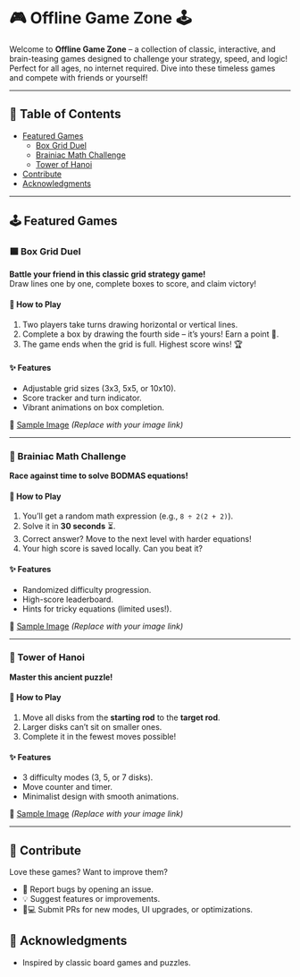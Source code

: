# 🎮 Offline Game Zone 🕹️

Welcome to **Offline Game Zone** – a collection of classic, interactive, and brain-teasing games designed to challenge your strategy, speed, and logic! Perfect for all ages, no internet required. Dive into these timeless games and compete with friends or yourself!

---

## 📜 Table of Contents
- [Featured Games](#featured-games)
  - [Box Grid Duel](#box-grid-duel)
  - [Brainiac Math Challenge](#brainiac-math-challenge)
  - [Tower of Hanoi](#tower-of-hanoi)
- [Contribute](#-contribute)
- [Acknowledgments](#-acknowledgments)

---

## 🕹️ Featured Games

### 🟦 Box Grid Duel
**Battle your friend in this classic grid strategy game!**  
Draw lines one by one, complete boxes to score, and claim victory!  

#### 🎯 How to Play
1. Two players take turns drawing horizontal or vertical lines.
2. Complete a box by drawing the fourth side – it’s yours! Earn a point 💯.
3. The game ends when the grid is full. Highest score wins! 🏆

#### ✨ Features
- Adjustable grid sizes (3x3, 5x5, or 10x10).
- Score tracker and turn indicator.
- Vibrant animations on box completion.

📸 [Sample Image](https://example.com/grid-game-sample.jpg) *(Replace with your image link)*

---

### 🧠 Brainiac Math Challenge
**Race against time to solve BODMAS equations!**  

#### 🎯 How to Play
1. You’ll get a random math expression (e.g., `8 ÷ 2(2 + 2)`).  
2. Solve it in **30 seconds** ⏳.  
3. Correct answer? Move to the next level with harder equations!  
4. Your high score is saved locally. Can you beat it?  

#### ✨ Features
- Randomized difficulty progression.
- High-score leaderboard.
- Hints for tricky equations (limited uses!).

📸 [Sample Image](https://example.com/math-game-sample.jpg) *(Replace with your image link)*

---

### 🗼 Tower of Hanoi
**Master this ancient puzzle!**  

#### 🎯 How to Play
1. Move all disks from the **starting rod** to the **target rod**.  
2. Larger disks can’t sit on smaller ones.  
3. Complete it in the fewest moves possible!  

#### ✨ Features
- 3 difficulty modes (3, 5, or 7 disks).
- Move counter and timer.
- Minimalist design with smooth animations.

📸 [Sample Image](https://example.com/hanoi-sample.jpg) *(Replace with your image link)*

---
## 🤝 Contribute
Love these games? Want to improve them?
- 🐛 Report bugs by opening an issue.
- 💡 Suggest features or improvements.
- 👩💻 Submit PRs for new modes, UI upgrades, or optimizations.

## 🙏 Acknowledgments
- Inspired by classic board games and puzzles.




